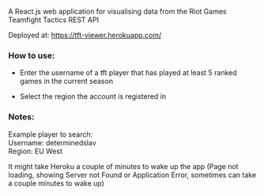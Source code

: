 A React.js web application for visualising data from the Riot Games Teamfight Tactics REST API

Deployed at: https://tft-viewer.herokuapp.com/ 

### How to use:

- Enter the username of a tft player that has played at least 5 ranked games in the current season

- Select the region the account is registered in

### Notes:

Example player to search: <br/>
Username: determinedslav <br/>
Region: EU West <br/>

It might take Heroku a couple of minutes to wake up the app (Page not loading, showing Server not Found or Application Error, sometimes can take a couple minutes to wake up)
